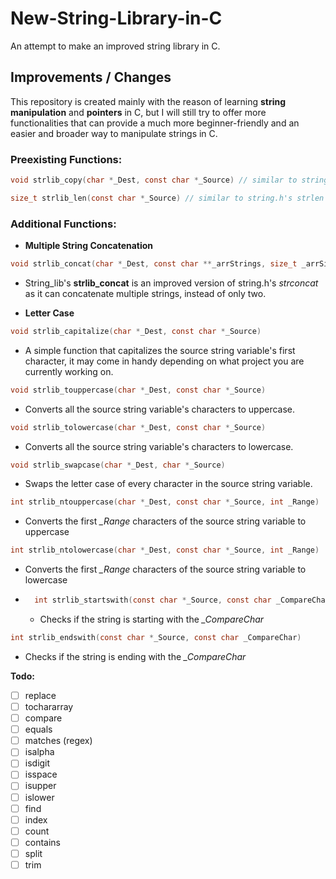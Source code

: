 # New-String-Library-in-C

An attempt to make an improved string library in C.

## Improvements / Changes

This repository is created mainly with the reason of learning **string manipulation** and **pointers** in C, but
I will still try to offer more functionalities that can provide a much more beginner-friendly and an easier 
and broader way to manipulate strings in C.

### Preexisting Functions:

```C
void strlib_copy(char *_Dest, const char *_Source) // similar to string.h's strcpy
``` 
```C
size_t strlib_len(const char *_Source) // similar to string.h's strlen
``` 

### Additional Functions:

- **Multiple String Concatenation**
```C
void strlib_concat(char *_Dest, const char **_arrStrings, size_t _arrSize)
```
- String_lib's **strlib_concat** is an improved version of string.h's *strconcat* as it can concatenate
multiple strings, instead of only two.

- **Letter Case**
```C
void strlib_capitalize(char *_Dest, const char *_Source)
```
- A simple function that capitalizes the source string variable's first character, it may come in handy depending on what project you are currently working on.


```C
void strlib_touppercase(char *_Dest, const char *_Source)
```
- Converts all the source string variable's characters to uppercase.


```C
void strlib_tolowercase(char *_Dest, const char *_Source)
```
- Converts all the source string variable's characters to lowercase.


```C
void strlib_swapcase(char *_Dest, char *_Source) 
```
- Swaps the letter case of every character in the source string variable.


```C
int strlib_ntouppercase(char *_Dest, const char *_Source, int _Range)
```
- Converts the first *_Range* characters of the source string variable to uppercase


```C
int strlib_ntolowercase(char *_Dest, const char *_Source, int _Range)
```
- Converts the first *_Range* characters of the source string variable to lowercase


- ```C
    int strlib_startswith(const char *_Source, const char _CompareChar)
    ```
    - Checks if the string is starting with the *_CompareChar*


```C
int strlib_endswith(const char *_Source, const char _CompareChar)
```
- Checks if the string is ending with the *_CompareChar*

**Todo:**

- [ ] replace
- [ ] tochararray
- [ ] compare
- [ ] equals
- [ ] matches (regex)
- [ ] isalpha
- [ ] isdigit
- [ ] isspace
- [ ] isupper
- [ ] islower
- [ ] find
- [ ] index
- [ ] count
- [ ] contains
- [ ] split
- [ ] trim
